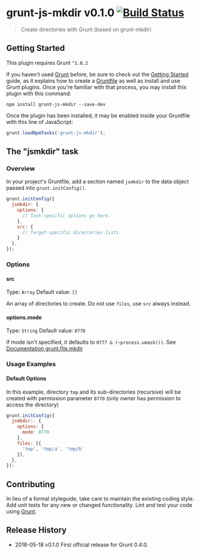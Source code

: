 # grunt-js-mkdir v0.1.0 [![Build Status](https://travis-ci.org/afuscella/grunt-js-mkdir.svg?branch=master)](https://travis-ci.org/afuscella/grunt-js-mkdir)

> Create directories with Grunt (based on grunt-mkdir)

## Getting Started
This plugin requires Grunt `^1.0.2`

If you haven't used [Grunt](http://gruntjs.com/) before, be sure to check out the [Getting Started](http://gruntjs.com/getting-started) guide, as it explains how to create a [Gruntfile](http://gruntjs.com/sample-gruntfile) as well as install and use Grunt plugins. Once you're familiar with that process, you may install this plugin with this command:

```shell
npm install grunt-js-mkdir --save-dev
```

Once the plugin has been installed, it may be enabled inside your Gruntfile with this line of JavaScript:

```js
grunt.loadNpmTasks('grunt-js-mkdir');
```

## The "jsmkdir" task

### Overview
In your project's Gruntfile, add a section named `jsmkdir` to the data object passed into `grunt.initConfig()`.

```js
grunt.initConfig({
  jsmkdir: {
    options: {
      // Task-specific options go here.
    },
    src: {
      // Target-specific directories lists.
    }
  },
});
```

### Options

#### src
Type: `Array`
Default value: `[]`

An array of directories to create. Do not use `files`, use `src` always instead.

#### options.mode
Type: `String`
Default value: `0770`

If mode isn't specified, it defaults to `0777 & (~process.umask())`. See [Documentation grunt.file.mkdir](https://gruntjs.com/api/grunt.file#grunt.file.mkdir)

### Usage Examples

#### Default Options
In this example, directory `tmp` and its sub-directories (recursive) will be created with permission parameter `0770` (only owner has permission to access the directory)

```js
grunt.initConfig({
  jsmkdir:- {
    options: {
      mode: 0770
    },
    files: [{
      'tmp', 'tmp/a', 'tmp/b'
    }],
  },
});
```

## Contributing
In lieu of a formal styleguide, take care to maintain the existing coding style. Add unit tests for any new or changed functionality. Lint and test your code using [Grunt](http://gruntjs.com/).

## Release History
* 2018-05-18  v0.1.0  First official release for Grunt 0.4.0.
